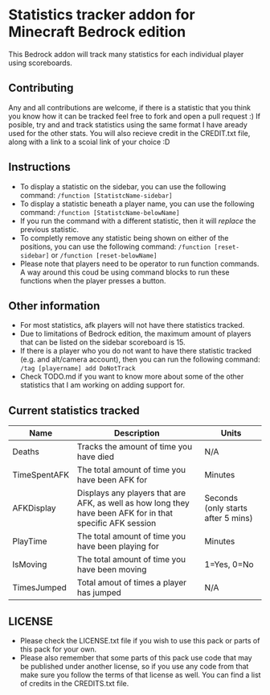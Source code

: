 # Statistics tracker addon for Minecraft Bedrock edition
This Bedrock addon will track many statistics for each individual player using scoreboards.

## Contributing
Any and all contributions are welcome, if there is a statistic that you think you know how it can be tracked feel free to fork and open a pull request :)
If posible, try and and track statistics using the same format I have aready used for the other stats.
You will also recieve credit in the CREDIT.txt file, along with a link to a scoial link of your choice :D

## Instructions
- To display a statistic on the sidebar, you can use the following command: ``/function [StatistcName-sidebar]``
- To display a statistic beneath a player name, you can use the following command: ``/function [StatistcName-belowName]``
- If you run the command with a different statistic, then it will <i>replace</i> the previous statistic.
- To completly remove any statistic being shown on either of the positions, you can use the following command: ``/function [reset-sidebar]`` or ``/function [reset-belowName]``
- Please note that players need to be operator to run function commands. A way around this coud be using command blocks to run these functions when the player presses a button.

## Other information
- For most statistics, afk players will not have there statistics tracked.
- Due to limitations of Bedrock edition, the maximum amount of players that can be listed on the sidebar scoreboard is 15.
- If there is a player who you do not want to have there statistic tracked (e.g. and alt/camera account), then you can run the following command:
``/tag [playername] add DoNotTrack``
- Check TODO.md if you want to know more about some of the other statistics that I am working on adding support for.

## Current statistics tracked
| Name      | Description | Units |
| ----------- | ----------- | ----------- |
| Deaths      | Tracks the amount of time you have died | N/A |
| TimeSpentAFK | The total amount of time you have been AFK for | Minutes |
| AFKDisplay | Displays any players that are AFK, as well as how long they have been AFK for in that specific AFK session | Seconds (only starts after 5 mins) |
| PlayTime | The total amount of time you have been playing for | Minutes |
| IsMoving | The total amount of time you have been moving | 1=Yes, 0=No |
| TimesJumped | Total amout of times a player has jumped | N/A |

## LICENSE
- Please check the LICENSE.txt file if you wish to use this pack or parts of this pack for your own.
- Please also remember that some parts of this pack use code that may be published under another license, so if you use any code from that make sure you follow the terms of that license as well. You can find a list of credits in the CREDITS.txt file.
